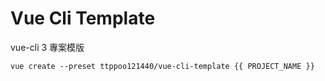 # Vue Cli Template

vue-cli 3 專案模版

```script
vue create --preset ttppoo121440/vue-cli-template {{ PROJECT_NAME }}
```
